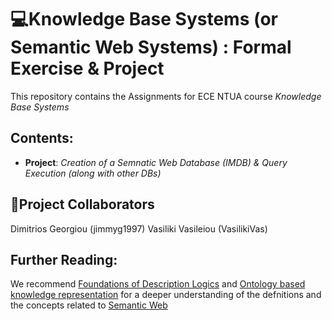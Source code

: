 # 💻Knowledge Base Systems (or Semantic Web Systems) : Formal Exercise & Project
This repository contains the Assignments for ECE NTUA course *Knowledge Base Systems*
## Contents:
* **Project**: *Creation of a Semnatic Web Database (IMDB) & Query Execution (along with other DBs)*


## 👱Project Collaborators
Dimitrios Georgiou (jimmyg1997)
Vasiliki Vasileiou (VasilikiVas)


## Further Reading:
We recommend  [Foundations of Description Logics](http://people.mpi-inf.mpg.de/~dstepano/KRSW/literature/foundationsDL.pdf) and [Ontology based knowledge representation](https://repository.kallipos.gr/bitstream/11419/4225/3/OKRR-final.pdf) for a deeper understanding of the defnitions and the concepts related to [Semantic Web](https://www.wikiwand.com/en/Semantic_Web)
